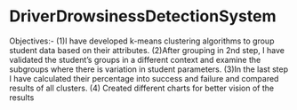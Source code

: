# DriverDrowsinessDetectionSystem
Objectives:-
(1)I have developed k-means clustering algorithms to group student data based on their attributes. 
(2)After grouping in 2nd step, I have validated the student’s groups in a different context and examine the subgroups where there is variation in student parameters.
(3)In the last step I have calculated their percentage into success and failure and compared results of all clusters.
(4) Created different charts for better vision of the results
